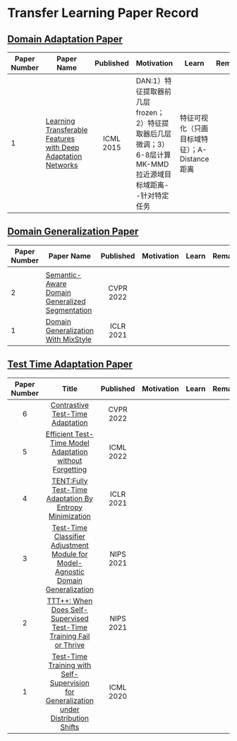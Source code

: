 # Transfer Learning Paper Record

## [Domain Adaptation Paper](https://github.com/XiN0919/Transfer-Learning-Paper/tree/main/Domain%20Adaptation)

| Paper Number | Paper Name|  Published | Motivation | Learn | Remark |
| --- | --- | :---: | --- | --- | --- |
| 1 | [Learning Transferable Features with Deep Adaptation Networks](https://arxiv.org/pdf/1502.02791.pdf) | ICML 2015 | DAN:1）特征提取器前几层frozen； 2）特征提取器后几层微调；3）6-8层计算MK-MMD拉近源域目标域距离--针对特定任务 | 特征可视化（只画目标域特征）；A-Distance距离 |  |


## [Domain Generalization Paper](https://github.com/XiN0919/Transfer-Learning-Paper/tree/main/Domain%20Generalization)

| Paper Number | Paper Name|  Published  | Motivation | Learn | Remark |
| ---|--- | :---: | --- | --- | --- |
|   | |  |  |  |  |
| 2 | [Semantic-Aware Domain Generalized Segmentation](https://ieeexplore.ieee.org/document/9879987/) | CVPR 2022 |  |  |  |
| 1 | [Domain Generalization With MixStyle](https://openreview.net/forum?id=6xHJ37MVxxp) | ICLR 2021 |  |  |  |

## [Test Time Adaptation Paper](https://github.com/XiN0919/Transfer-Learning-Paper/tree/main/Test%20Time%20Adaptation)

| Paper Number | Title|  Published | Motivation | Learn | Remark |
| :---:| :---: | :---: | :---: | :---: | :---: |
| 6|[Contrastive Test-Time Adaptation](https://ieeexplore.ieee.org/document/9880363/) |CVPR 2022 |  |  |  |
| 5|[Efficient Test-Time Model Adaptation without Forgetting](https://proceedings.mlr.press/v162/niu22a.html) |ICML 2022|  |  |  |
| 4|[TENT:Fully Test-Time Adaptation By Entropy Minimization](https://openreview.net/forum?id=uXl3bZLkr3c) |ICLR 2021|  |  |  |
| 3|[Test-Time Classifier Adjustment Module for Model-Agnostic Domain Generalization](https://proceedings.neurips.cc/paper/2021/hash/1415fe9fea0fa1e45dddcff5682239a0-Abstract.html) | NIPS 2021 |  |  |  |
| 2|[TTT++: When Does Self-Supervised Test-Time Training Fail or Thrive](https://proceedings.neurips.cc/paper/2021/hash/b618c3210e934362ac261db280128c22-Abstract.html) | NIPS 2021 |  |  |  |
| 1|[Test-Time Training with Self-Supervision for Generalization under Distribution Shifts](http://proceedings.mlr.press/v119/sun20b.html) | ICML 2020 |  |  |  |
